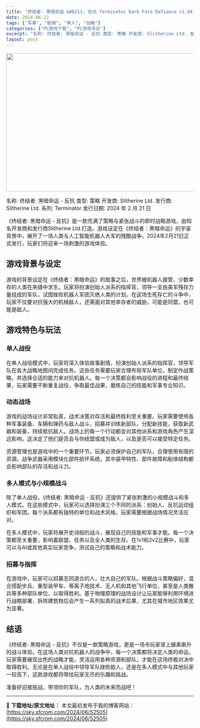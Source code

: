 ```yaml
---
title: "终结者: 黑暗命运 &#8211; 反抗 Terminator Dark Fate Defiance v1.04.987 PC中文15.96G"
date: 2024-06-22
tags: ["军事", "剧情", "单人", "战略"]
categories: ["PC游戏下载", "PC游戏专区"]
excerpt: "名称: 终结者: 黑暗命运 - 反抗 类型: 策略 开发商: Slitherine Ltd. 发行商: Slitherine Ltd. 系列: Terminator 发行日期: 2024 年 2 月 21 日 《终结者: 黑暗命运 - 反抗》是一款充满了策略与紧张战斗的即时战略游戏，由知名开发商和发&hellip;"
layout: post
---
```


<img class="aligncenter size-full wp-image-52506" src="https://sky.sfcrom.com/wp-content/uploads/2024/06/2024062209051961.webp" alt="" width="660" height="370" />

名称: 终结者: 黑暗命运 - 反抗
类型: 策略
开发商: Slitherine Ltd.
发行商: Slitherine Ltd.
系列: Terminator
发行日期: 2024 年 2 月 21 日

《终结者: 黑暗命运 - 反抗》是一款充满了策略与紧张战斗的即时战略游戏，由知名开发商和发行商Slitherine Ltd.打造。游戏设定在《终结者：黑暗命运》的宇宙背景中，展开了一场人类与人工智能机器人大军的残酷战争。2024年2月21日正式发行，玩家们将迎来一场刺激的游戏体验。
<h2>游戏背景与设定</h2>
游戏的背景设定在《终结者：黑暗命运》的故事之后，世界被机器人接管，少数幸存的人类在夹缝中求生。玩家将扮演创始人派系的指挥官，领导一支由美军残存力量组成的军队，试图挫败机器人军团灭绝人类的计划。在这场生死存亡的斗争中，玩家不仅要对抗强大的机械敌人，还需面对其他幸存者的威胁，可能是同盟，也可能是敌人。
<h2>游戏特色与玩法</h2>
<h3>单人战役</h3>
在单人战役模式中，玩家将深入体验故事剧情，扮演创始人派系的指挥官，领导军队在各大战略地图间完成任务。这些任务需要玩家合理布局军队单位，制定作战策略，并选择合适的能力来对抗机器人。每一个决策都会影响战役的进程和最终结果，玩家需要不断重复战役，争取最佳战果，磨练自己的技能和军事专业知识。
<h3>动态战场</h3>
游戏的战场设计非常拟真，战术决策对存活和最终胜利至关重要。玩家需要使用各种军事装备、车辆和弹药与敌人战斗，招募并训练新部队，分配新技能，获取新武器和装备，持续抵抗敌人。战场上的每一个行动都会对其他派系和游戏角色产生深远影响，这决定了他们是否会与你结盟或成为敌人，以及是否可以接受特定任务。

资源管理也是游戏中的一个重要环节。玩家必须保护自己的军队，合理使用有限的资源。战争武器采用模块化部件损坏系统，其中装甲特性、部件故障和船体结构都会影响部队的存活和战斗力。
<h3>多人模式与小规模战斗</h3>
除了单人战役，《终结者: 黑暗命运 - 反抗》还提供了紧张刺激的小规模战斗和多人模式。在这些模式中，玩家可以选择扮演三个不同的派系：创始人、反抗运动组织和军团。每个派系都有独特的单位和战术风格，玩家需要根据战场情况灵活应对。

在多人模式中，玩家将展开史诗般的战斗，展现自己的技能和军事才能。每一个决策都至关重要，影响着联盟、任务以及全人类的生存。在1v1和2v2比赛中，玩家可以与AI或其他真实玩家竞争，测试自己的策略和战术能力。
<h3>招募与指挥</h3>
在游戏中，玩家可以招募志同道合的人，壮大自己的军队。根据战斗策略偏好，混合搭配步兵、重型装甲车、等离子炮技术、无人机和其他飞行单位，甚至是人类散兵等多种部队单位，以取得胜利。基于物理原理的战场设计让玩家能够利用环境进行战略部署，拆除建筑物后会产生一系列拟真的战术后果，尤其在城市地区效果尤为显著。
<h2>结语</h2>
《终结者: 黑暗命运 - 反抗》不仅是一款策略游戏，更是一场令玩家肾上腺素飙升的战斗体验。在这场人类对抗机器人的战争中，每一个决策都将决定人类的命运。玩家需要展现出色的战略才能，灵活运用各种资源和部队，才能在这场终极对决中取得胜利。无论是在单人战役中领导军队挫败敌人，还是在多人模式中与其他玩家一较高下，这款游戏都将带给玩家无尽的乐趣和挑战。

准备好迎接挑战，带领你的军队，为人类的未来而战吧！

---
📖 **下载地址/原文地址：** 本文最初发布于我的博客网站：[https://sky.sfcrom.com/2024/06/52505](https://sky.sfcrom.com/2024/06/52505)
